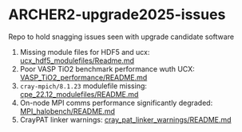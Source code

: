 # ARCHER2-upgrade2025-issues

Repo to hold snagging issues seen with upgrade candidate software

1. Missing module files for HDF5 and ucx: [ucx_hdf5_modulefiles/Readme.md]( ucx_hdf5_modulefiles/Readme.md)
2. Poor VASP TiO2 benchmark performance wuth UCX: [VASP_TiO2_performance/README.md](VASP_TiO2_performance/README.md)
3. `cray-mpich/8.1.23` modulefile missing: [cpe_22.12_modulefiles/README.md](cpe_22.12_modulefiles/README.md)
4. On-node MPI comms performance significantly degraded: [MPI_halobench/README.md](MPI_halobench/README.md)
5. CrayPAT linker warnings: [cray_pat_linker_warnings/README.md](cray_pat_linker_warnings/README.md)

